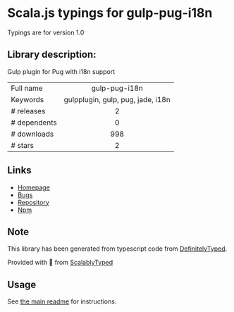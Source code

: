 
# Scala.js typings for gulp-pug-i18n

Typings are for version 1.0

## Library description:
Gulp plugin for Pug with i18n support

|                    |                 |
| ------------------ | :-------------: |
| Full name          | gulp-pug-i18n |
| Keywords           | gulpplugin, gulp, pug, jade, i18n |
| # releases         | 2 |
| # dependents       | 0 |
| # downloads        | 998 |
| # stars            | 2 |

## Links
- [Homepage](https://github.com/dogancelik/gulp-pug-i18n)
- [Bugs](https://github.com/dogancelik/gulp-pug-i18n/issues)
- [Repository](https://bitbucket.org/dogancelik/gulp-pug-i18n)
- [Npm](https://www.npmjs.com/package/gulp-pug-i18n)
    


## Note
This library has been generated from typescript code from [DefinitelyTyped](https://definitelytyped.org).

Provided with :purple_heart: from [ScalablyTyped](https://github.com/oyvindberg/ScalablyTyped)

## Usage
See [the main readme](../../readme.md) for instructions.


